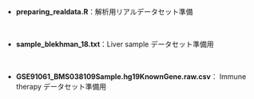 - **preparing_realdata.R**：解析用リアルデータセット準備

<br>

- **sample_blekhman_18.txt**：Liver sample データセット準備用
  
<br>

- **GSE91061_BMS038109Sample.hg19KnownGene.raw.csv**： Immune therapy データセット準備用
